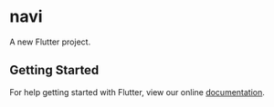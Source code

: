 # navi

A new Flutter project.

## Getting Started

For help getting started with Flutter, view our online
[documentation](https://flutter.io/).
